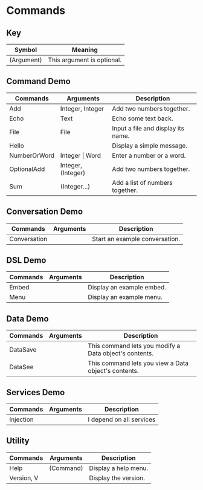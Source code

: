 # Commands

## Key
| Symbol     | Meaning                    |
| ---------- | -------------------------- |
| (Argument) | This argument is optional. |

## Command Demo
| Commands     | Arguments          | Description                        |
| ------------ | ------------------ | ---------------------------------- |
| Add          | Integer, Integer   | Add two numbers together.          |
| Echo         | Text               | Echo some text back.               |
| File         | File               | Input a file and display its name. |
| Hello        | <none>             | Display a simple message.          |
| NumberOrWord | Integer \| Word    | Enter a number or a word.          |
| OptionalAdd  | Integer, (Integer) | Add two numbers together.          |
| Sum          | (Integer...)       | Add a list of numbers together.    |

## Conversation Demo
| Commands     | Arguments | Description                    |
| ------------ | --------- | ------------------------------ |
| Conversation | <none>    | Start an example conversation. |

## DSL Demo
| Commands | Arguments | Description               |
| -------- | --------- | ------------------------- |
| Embed    | <none>    | Display an example embed. |
| Menu     | <none>    | Display an example menu.  |

## Data Demo
| Commands | Arguments | Description                                            |
| -------- | --------- | ------------------------------------------------------ |
| DataSave | <none>    | This command lets you modify a Data object's contents. |
| DataSee  | <none>    | This command lets you view a Data object's contents.   |

## Services Demo
| Commands  | Arguments | Description              |
| --------- | --------- | ------------------------ |
| Injection | <none>    | I depend on all services |

## Utility
| Commands   | Arguments | Description          |
| ---------- | --------- | -------------------- |
| Help       | (Command) | Display a help menu. |
| Version, V | <none>    | Display the version. |

